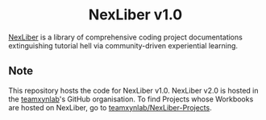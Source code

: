 <h1 align="center">
  NexLiber v1.0
</h1>

[NexLiber](https://nexliber.com) is a library of comprehensive coding project documentations extinguishing tutorial hell via community-driven experiential learning.

## Note
This repository hosts the code for NexLiber v1.0. NexLiber v2.0 is hosted in the [teamxynlab](https://github.com/teamxynlab)'s GitHub organisation. To find Projects whose Workbooks are hosted on NexLiber, go to [teamxynlab/NexLiber-Projects](https://github.com/teamxynlab/NexLiber-Projects).

